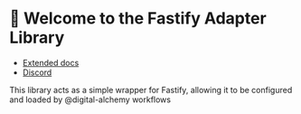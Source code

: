 # 📨 Welcome to the Fastify Adapter Library

- [Extended docs](https://docs.digital-alchemy.app/Fastify)
- [Discord](https://discord.com/invite/mtWHk36upW)

This library acts as a simple wrapper for Fastify, allowing it to be configured and loaded by @digital-alchemy workflows
